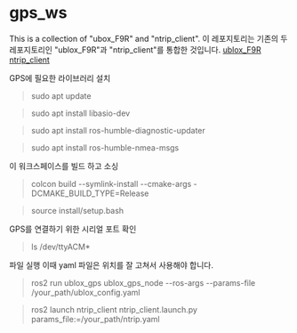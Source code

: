 # gps_ws
This is a collection of "ubox_F9R" and "ntrip_client".
이 레포지토리는 기존의 두 레포지토리인 "ublox_F9R"과 "ntrip_client"를 통합한 것입니다.
[ublox_F9R](https://github.com/aktmdtkd/ublox_F9R)
[ntrip_client](https://github.com/aktmdtkd/ntrip_client)

GPS에 필요한 라이브러리 설치
> sudo apt update

> sudo apt install libasio-dev

> sudo apt install ros-humble-diagnostic-updater

> sudo apt install ros-humble-nmea-msgs

이 워크스페이스를 빌드 하고 소싱
> colcon build --symlink-install --cmake-args -DCMAKE_BUILD_TYPE=Release

> source install/setup.bash

GPS를 연결하기 위한 시리얼 포트 확인
> ls /dev/ttyACM*

파일 실행
이때 yaml 파일은 위치를 잘 고쳐서 사용해야 합니다.
> ros2 run ublox_gps ublox_gps_node --ros-args --params-file /your_path/ublox_config.yaml

> ros2 launch ntrip_client ntrip_client.launch.py params_file:=/your_path/ntrip.yaml
